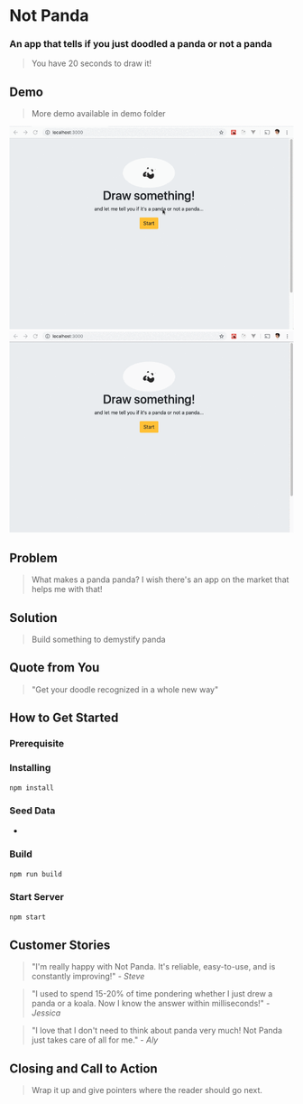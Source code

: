 # Not Panda #

### An app that tells if you just doodled a panda or not a panda ###
  > You have 20 seconds to draw it!
  
## Demo ##
 > More demo available in demo folder
 
 ![Farmers Market Finder Demo](demo/pet-demo.gif)
 ![Farmers Market Finder Demo](demo/panda-demo.gif)

## Problem ##
  > What makes a panda panda? I wish there's an app on the market that helps me with that!

## Solution ##
  > Build something to demystify panda

## Quote from You ##
  > "Get your doodle recognized in a whole new way"

## How to Get Started ##
### Prerequisite

### Installing
```npm install```
### Seed Data
 - 
 
 ### Build
```npm run build```

### Start Server
```npm start```

## Customer Stories ##
  > "I'm really happy with Not Panda. It's reliable, easy-to-use, and is constantly improving!" - *Steve*
  
  > "I used to spend 15-20% of time pondering whether I just drew a panda or a koala. Now I know the answer within milliseconds!" - *Jessica*
  
  > "I love that I don't need to think about panda very much! Not Panda just takes care of all for me." - *Aly*

## Closing and Call to Action ##
  > Wrap it up and give pointers where the reader should go next.
